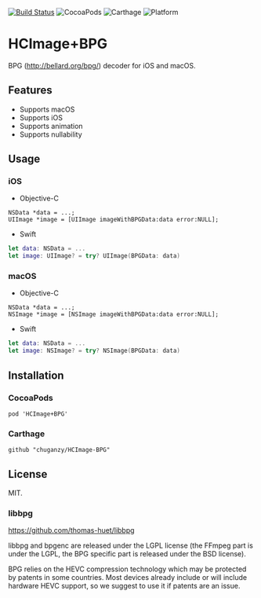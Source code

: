 [![Build Status](https://travis-ci.org/chuganzy/HCImage-BPG.svg?branch=master)](https://travis-ci.org/chuganzy/HCImage-BPG)
![CocoaPods](https://img.shields.io/cocoapods/v/HCImage+BPG.svg)
![Carthage](https://img.shields.io/badge/Carthage-compatible-4BC51D.svg)
![Platform](https://img.shields.io/cocoapods/p/HCImage+BPG.svg)

# HCImage+BPG

BPG (http://bellard.org/bpg/) decoder for iOS and macOS.

## Features

- Supports macOS
- Supports iOS
- Supports animation
- Supports nullability

## Usage

### iOS

- Objective-C

```objc
NSData *data = ...;
UIImage *image = [UIImage imageWithBPGData:data error:NULL];
```

- Swift

```swift
let data: NSData = ...
let image: UIImage? = try? UIImage(BPGData: data)
```

### macOS

- Objective-C

```objc
NSData *data = ...;
NSImage *image = [NSImage imageWithBPGData:data error:NULL];
```

- Swift

```swift
let data: NSData = ...
let image: NSImage? = try? NSImage(BPGData: data)
```

## Installation

### CocoaPods

```
pod 'HCImage+BPG'
```

### Carthage

```
github "chuganzy/HCImage-BPG"
```

## License

MIT.

### libbpg

https://github.com/thomas-huet/libbpg

libbpg and bpgenc are released under the LGPL license (the FFmpeg part is under the LGPL, the BPG specific part is released under the BSD license).

BPG relies on the HEVC compression technology which may be protected by patents in some countries. Most devices already include or will include hardware HEVC support, so we suggest to use it if patents are an issue.

